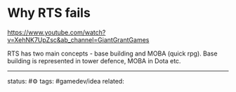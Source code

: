 # Why RTS fails
https://www.youtube.com/watch?v=XehNK7UpZsc&ab_channel=GiantGrantGames

RTS has two main concepts - base building and MOBA (quick rpg).
Base building is represented in tower defence, MOBA in Dota etc.


---
status: #⚙️ 
tags: #gamedev/idea
related: 